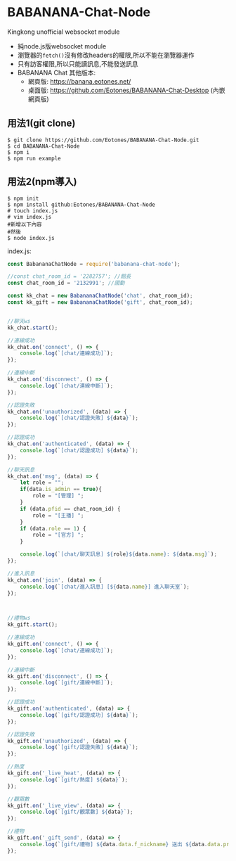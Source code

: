 # BABANANA-Chat-Node

Kingkong unofficial websocket module

* 純node.js版websocket module
* 瀏覽器的`fetch()`沒有修改headers的權限,所以不能在瀏覽器運作
* 只有訪客權限,所以只能讀訊息,不能發送訊息
* BABANANA Chat 其他版本:
    * 網頁版: https://banana.eotones.net/
    * 桌面版: https://github.com/Eotones/BABANANA-Chat-Desktop (內嵌網頁版)

## 用法1(git clone)

```shell
$ git clone https://github.com/Eotones/BABANANA-Chat-Node.git
$ cd BABANANA-Chat-Node
$ npm i
$ npm run example
```

## 用法2(npm導入)

```shell
$ npm init
$ npm install github:Eotones/BABANANA-Chat-Node
# touch index.js
# vim index.js
#新增以下內容
#然後
$ node index.js
```

index.js:
```javascript
const BabananaChatNode = require('babanana-chat-node');

//const chat_room_id = '2282757'; //館長
const chat_room_id = '2132991'; //國動

const kk_chat = new BabananaChatNode('chat', chat_room_id);
const kk_gift = new BabananaChatNode('gift', chat_room_id);


//聊天ws
kk_chat.start();

//連線成功
kk_chat.on('connect', () => {
    console.log(`[chat/連線成功]`);
});

//連線中斷
kk_chat.on('disconnect', () => {
    console.log(`[chat/連線中斷]`);
});

//認證失敗
kk_chat.on('unauthorized', (data) => {
    console.log(`[chat/認證失敗] ${data}`);
});

//認證成功
kk_chat.on('authenticated', (data) => {
    console.log(`[chat/認證成功] ${data}`);
});

//聊天訊息
kk_chat.on('msg', (data) => {
    let role = "";
    if(data.is_admin == true){
        role = "[管理] ";
    }
    if (data.pfid == chat_room_id) {
        role = "[主播] ";
    }
    if (data.role == 1) {
        role = "[官方] ";
    }

    console.log(`[chat/聊天訊息] ${role}${data.name}: ${data.msg}`);
});

//進入訊息
kk_chat.on('join', (data) => {
    console.log(`[chat/進入訊息] [${data.name}] 進入聊天室`);
});



//禮物ws
kk_gift.start();

//連線成功
kk_gift.on('connect', () => {
    console.log(`[chat/連線成功]`);
});

//連線中斷
kk_gift.on('disconnect', () => {
    console.log(`[gift/連線中斷]`);
});

//認證成功
kk_gift.on('authenticated', (data) => {
    console.log(`[gift/認證成功] ${data}`);
});

//認證失敗
kk_gift.on('unauthorized', (data) => {
    console.log(`[gift/認證失敗] ${data}`);
});

//熱度
kk_gift.on('_live_heat', (data) => {
    console.log(`[gift/熱度] ${data}`);
});

//觀眾數
kk_gift.on('_live_view', (data) => {
    console.log(`[gift/觀眾數] ${data}`);
});

//禮物
kk_gift.on('_gift_send', (data) => {
    console.log(`[gift/禮物] ${data.data.f_nickname} 送出 ${data.data.prod_cnt}個 [${data.data.prod_id}]`);
});
```
